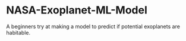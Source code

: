# NASA-Exoplanet-ML-Model
A beginners try at making a model to predict if potential exoplanets are habitable.
